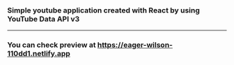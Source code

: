 ### Simple youtube application created with React by using YouTube Data API v3

---

### You can check preview at https://eager-wilson-110dd1.netlify.app
